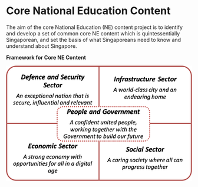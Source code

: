 # Core National Education Content

The aim of the core National Education (NE) content project is to identify and develop a set of common core NE content which is quintessentially Singaporean, and set the basis of what Singaporeans need to know and understand about Singapore. 

**Framework for Core NE Content**

![Alternative Text](/assets/1.png)
